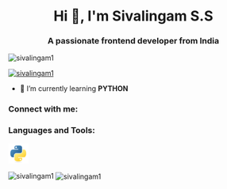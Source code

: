 <h1 align="center">Hi 👋, I'm Sivalingam S.S</h1>
<h3 align="center">A passionate frontend developer from India</h3>

<p align="left"> <img src="https://komarev.com/ghpvc/?username=sivalingam1&label=Profile%20views&color=0e75b6&style=flat" alt="sivalingam1" /> </p>

<p align="left"> <a href="https://github.com/ryo-ma/github-profile-trophy"><img src="https://github-profile-trophy.vercel.app/?username=sivalingam1" alt="sivalingam1" /></a> </p>

- 🌱 I’m currently learning **PYTHON**

<h3 align="left">Connect with me:</h3>
<p align="left">
</p>

<h3 align="left">Languages and Tools:</h3>
<p align="left"> <a href="https://www.python.org" target="_blank" rel="noreferrer"> <img src="https://raw.githubusercontent.com/devicons/devicon/master/icons/python/python-original.svg" alt="python" width="40" height="40"/> </a> </p>

<p><img align="left" src="https://github-readme-stats.vercel.app/api/top-langs?username=sivalingam1&show_icons=true&locale=en&layout=compact" alt="sivalingam1" /></p>

<p>&nbsp;<img align="center" src="https://github-readme-stats.vercel.app/api?username=sivalingam1&show_icons=true&locale=en" alt="sivalingam1" /></p>
